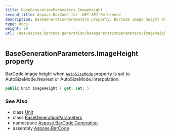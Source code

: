 ```yaml
---
title: BaseGenerationParameters.ImageHeight
second_title: Aspose.BarCode for .NET API Reference
description: BaseGenerationParameters property. BarCode image height when AutoSizeMode property is set to AutoSizeMode.Nearest or AutoSizeMode.Interpolation
type: docs
weight: 70
url: /net/aspose.barcode.generation/basegenerationparameters/imageheight/
---
```

## BaseGenerationParameters.ImageHeight property

BarCode image height when [`AutoSizeMode`](../autosizemode/) property is set to AutoSizeMode.Nearest or AutoSizeMode.Interpolation.

```csharp
public Unit ImageHeight { get; set; }
```

### See Also

* class [Unit](../../unit/)
* class [BaseGenerationParameters](../)
* namespace [Aspose.BarCode.Generation](../../basegenerationparameters/)
* assembly [Aspose.BarCode](../../../)


